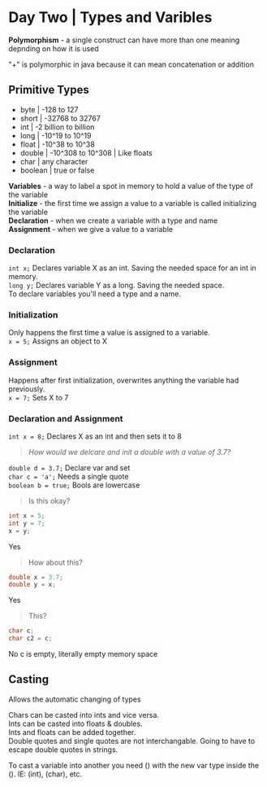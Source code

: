 # Day Two | Types and Varibles

**Polymorphism** - a single construct can have more than one meaning depnding on how it is used

"+" is polymorphic in java because it can mean concatenation or addition

## Primitive Types
- byte | -128 to 127
- short | -32768 to 32767
- int | -2 billion to billion
- long | -10^19 to 10^19
- float | -10^38 to 10^38
- double | -10^308 to 10^308 | Like floats
- char | any character
- boolean | true or false

**Variables** - a way to label a spot in memory to hold a value of the type of the variable  
**Initialize** - the first time we assign a value to a variable is called initializing the variable  
**Declaration** - when we create a variable with a type and name  
**Assignment** - when we give a value to a variable

### Declaration
`int x;` Declares variable X as an int. Saving the needed space for an int in memory.  
`long y;` Declares variable Y as a long. Saving the needed space.  
To declare variables you'll need a type and a name.

### Initialization
Only happens the first time a value is assigned to a variable.  
`x = 5;` Assigns an object to X  

### Assignment
Happens after first initialization, overwrites anything the variable had previously.  
`x = 7;` Sets X to 7

### Declaration and Assignment
`int x = 8;` Declares X as an int and then sets it to 8

>*How would we delcare and init a double with a value of 3.7?*

`double d = 3.7;` Declare var and set  
`char c = 'a';` Needs a single quote  
`boolean b = true;` Bools are lowercase  

>Is this okay?  
```java
int x = 5;
int y = 7;
x = y;
```
Yes

>How about this?
```java
double x = 3.7;
double y = x;
```
Yes

>This?
```java
char c;
char c2 = c;
```
No c is empty, literally empty memory space

## Casting
Allows the automatic changing of types

Chars can be casted into ints and vice versa.  
Ints can be casted into floats & doubles.  
Ints and floats can be added together.  
Double quotes and single quotes are not interchangable. Going to have to escape double quotes in strings.  

To cast a variable into another you need () with the new var type inside the (). IE: (int), (char), etc.

